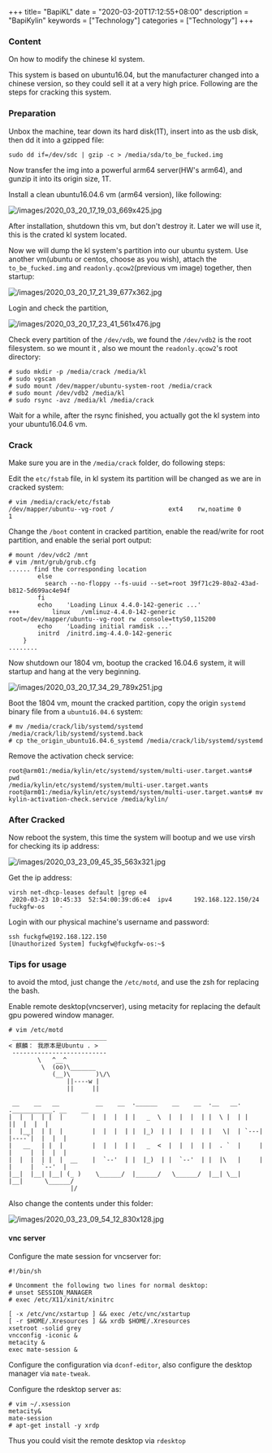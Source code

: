 +++
title= "BapiKL"
date = "2020-03-20T17:12:55+08:00"
description = "BapiKylin"
keywords = ["Technology"]
categories = ["Technology"]
+++
### Content
On how to modify the chinese kl system.    

This system is based on ubuntu16.04, but the manufacturer changed into a chinese version, so they could sell it at a very high price. Following are the steps for cracking this system.    
### Preparation
Unbox the machine, tear down its hard disk(1T), insert into as the usb disk, then dd it into a gzipped file:      

```
sudo dd if=/dev/sdc | gzip -c > /media/sda/to_be_fucked.img
```
Now transfer the img into a powerful arm64 server(HW's arm64), and gunzip it into its origin size, 1T.    

Install a clean ubuntu16.04.6 vm (arm64 version), like following:      

![/images/2020_03_20_17_19_03_669x425.jpg](/images/2020_03_20_17_19_03_669x425.jpg)

After installation, shutdown this vm, but don't destroy it. Later we will use it, this is the crated kl system located.   

Now we will dump the kl system's partition into our ubuntu system. Use another vm(ubuntu or centos, choose as you wish), attach the `to_be_fucked.img` and `readonly.qcow2`(previous vm image) together, then startup:     

![/images/2020_03_20_17_21_39_677x362.jpg](/images/2020_03_20_17_21_39_677x362.jpg)

Login and check the partition,   

![/images/2020_03_20_17_23_41_561x476.jpg](/images/2020_03_20_17_23_41_561x476.jpg)

Check every partition of the `/dev/vdb`, we found the `/dev/vdb2` is the root filesystem. so we mount it , also we mount the `readonly.qcow2`'s root directory:      


```
# sudo mkdir -p /media/crack /media/kl
# sudo vgscan
# sudo mount /dev/mapper/ubuntu-system-root /media/crack
# sudo mount /dev/vdb2 /media/kl
# sudo rsync -avz /media/kl /media/crack
```
Wait for a while, after the rsync finished, you actually got the kl system into your ubuntu16.04.6 vm.   

### Crack
Make sure you are in the `/media/crack` folder, do following steps:    

Edit the `etc/fstab` file, in kl system its partition will be changed as we are in cracked system:    

```
# vim /media/crack/etc/fstab
/dev/mapper/ubuntu--vg-root /               ext4    rw,noatime 0       1
```
Change the `/boot` content in cracked partition, enable the read/write for root partition, and enable the serial port output:     

```
# mount /dev/vdc2 /mnt
# vim /mnt/grub/grub.cfg
...... find the corresponding location
		else
		  search --no-floppy --fs-uuid --set=root 39f71c29-80a2-43ad-b812-5d699ac4e94f
		fi
		echo	'Loading Linux 4.4.0-142-generic ...'
+++	        linux	/vmlinuz-4.4.0-142-generic root=/dev/mapper/ubuntu--vg-root rw  console=ttyS0,115200
		echo	'Loading initial ramdisk ...'
		initrd	/initrd.img-4.4.0-142-generic
	}
........
```
Now shutdown our 1804 vm, bootup the cracked 16.04.6 system, it will startup and hang at the very beginning.    

![/images/2020_03_20_17_34_29_789x251.jpg](/images/2020_03_20_17_34_29_789x251.jpg)

Boot the 1804 vm, mount the cracked partition, copy the origin `systemd` binary file from a `ubuntu16.04.6` system:     

```
# mv /media/crack/lib/systemd/systemd /media/crack/lib/systemd/systemd.back
# cp the_origin_ubuntu16.04.6_systemd /media/crack/lib/systemd/systemd
```

Remove the activation check service:      

```
root@arm01:/media/kylin/etc/systemd/system/multi-user.target.wants# pwd
/media/kylin/etc/systemd/system/multi-user.target.wants
root@arm01:/media/kylin/etc/systemd/system/multi-user.target.wants# mv kylin-activation-check.service /media/kylin/

```


### After Cracked
Now reboot the system, this time the system will bootup and we use virsh  for checking its ip address:      

![/images/2020_03_23_09_45_35_563x321.jpg](/images/2020_03_23_09_45_35_563x321.jpg)

Get the ip address:     

```
virsh net-dhcp-leases default |grep e4
 2020-03-23 10:45:33  52:54:00:39:d6:e4  ipv4      192.168.122.150/24        fuckgfw-os    -
```
Login with our physical machine's username and password:      

```
ssh fuckgfw@192.168.122.150
[Unauthorized System] fuckgfw@fuckgfw-os:~$

```

### Tips for usage
to avoid the mtod, just change the `/etc/motd`, and use the zsh for replacing the bash.    

Enable remote desktop(vncserver), using metacity for replacing the default gpu powered window manager.     

```
# vim /etc/motd
 __________________________
< 麒麟： 我原本是Ubuntu . >
 --------------------------
        \   ^__^
         \  (oo)\_______
            (__)\       )\/\
                ||----w |
                ||     ||

 __    __   __          __    __  .______    __    __  .__   __. .___________. __    __  
|  |  |  | |  |        |  |  |  | |   _  \  |  |  |  | |  \ |  | |           ||  |  |  | 
|  |__|  | |  |        |  |  |  | |  |_)  | |  |  |  | |   \|  | `---|  |----`|  |  |  | 
|   __   | |  |        |  |  |  | |   _  <  |  |  |  | |  . `  |     |  |     |  |  |  | 
|  |  |  | |  |  __    |  `--'  | |  |_)  | |  `--'  | |  |\   |     |  |     |  `--'  | 
|__|  |__| |__| (_ )    \______/  |______/   \______/  |__| \__|     |__|      \______/  
                 |/    
```
Also change the contents under this folder:    

![/images/2020_03_23_09_54_12_830x128.jpg](/images/2020_03_23_09_54_12_830x128.jpg)

#### vnc server
Configure the mate session for vncserver for:     

```
#!/bin/sh

# Uncomment the following two lines for normal desktop:
# unset SESSION_MANAGER
# exec /etc/X11/xinit/xinitrc

[ -x /etc/vnc/xstartup ] && exec /etc/vnc/xstartup
[ -r $HOME/.Xresources ] && xrdb $HOME/.Xresources
xsetroot -solid grey
vncconfig -iconic &
metacity &
exec mate-session &
```
Configure the configuration via `dconf-editor`, also configure the desktop manager via `mate-tweak`.    

Configure the rdesktop server as:    

```
# vim ~/.xsession
metacity&
mate-session
# apt-get install -y xrdp
```
Thus you could visit the remote desktop via `rdesktop`   
